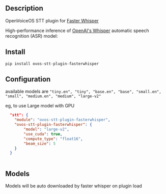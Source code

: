 ## Description

OpenVoiceOS STT plugin for [Faster Whisper](https://github.com/guillaumekln/faster-whisper)

High-performance inference of [OpenAI's Whisper](https://github.com/openai/whisper) automatic speech recognition (ASR) model:


## Install

`pip install ovos-stt-plugin-fasterwhisper`

## Configuration

available models are `"tiny.en", "tiny", "base.en", "base", "small.en", "small", "medium.en", "medium", "large-v2"`

eg, to use Large model with GPU

```json
  "stt": {
    "module": "ovos-stt-plugin-fasterwhisper",
    "ovos-stt-plugin-fasterwhisper": {
        "model": "large-v2",
        "use_cuda": true,
        "compute_type": "float16",
        "beam_size": 5
    }
  }
 
```

## Models

Models will be auto downloaded by faster whisper on plugin load

